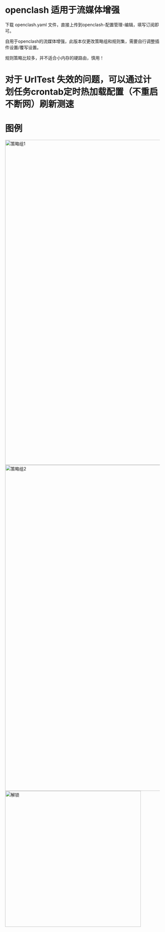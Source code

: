 # openclash 适用于流媒体增强

下载 openclash.yaml 文件，直接上传到openclash-配置管理-编辑，填写订阅即可。  

自用于openclash的流媒体增强，此版本仅更改策略组和规则集，需要自行调整插件设置/覆写设置。  

规则策略比较多，并不适合小内存的硬路由，慎用！  

# 对于 UrlTest 失效的问题，可以通过计划任务crontab定时热加载配置（不重启不断网）刷新测速
  
# 图例
<img width="1057" alt="策略组1" src="https://github.com/user-attachments/assets/815b005a-7e6c-4e77-a74a-cc1f26e50cbe" />
<img width="1060" alt="策略组2" src="https://github.com/user-attachments/assets/224dd989-fca9-47c4-9cd6-01810b533446" />
<img width="442" alt="解锁" src="https://github.com/user-attachments/assets/6f5184f7-33f0-4c2d-a9d4-af225d47316c" />
